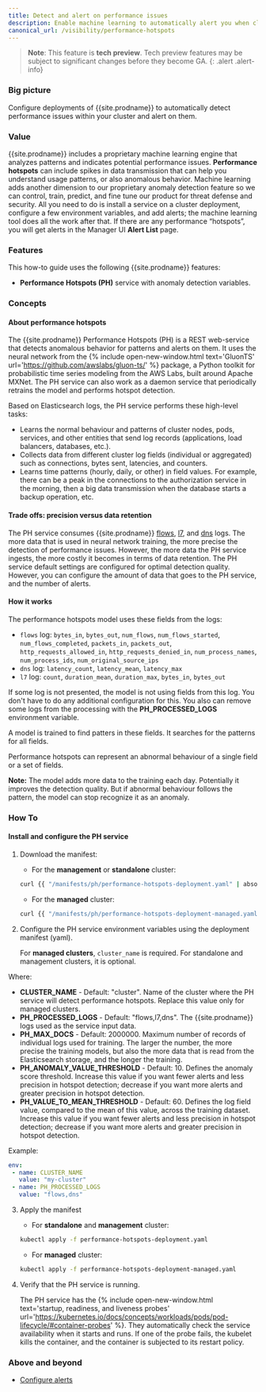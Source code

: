 ```yaml
---
title: Detect and alert on performance issues
description: Enable machine learning to automatically alert you when clusters have performance issues. 
canonical_url: /visibility/performance-hotspots
---
```


> **Note**: This feature is **tech preview**. Tech preview features may be subject to significant changes 
> before they become GA.
{: .alert .alert-info}

### Big picture


Configure deployments of {{site.prodname}} to automatically detect performance issues
within your cluster and alert on them.

### Value


{{site.prodname}} includes a proprietary machine learning engine that analyzes patterns and indicates potential 
performance issues. **Performance hotspots** can include spikes in data transmission that can help you 
understand usage patterns, or also anomalous behavior. 
Machine learning adds another dimension to our proprietary anomaly detection feature so we can control, 
train, predict, and fine tune our product for threat defense and security. 
All you need to do is install a service on a cluster deployment, configure a few environment variables, 
and add alerts; the machine learning tool does all the work after that. If there are any performance “hotspots”, 
you will get alerts in the Manager UI **Alert List** page.


### Features

This how-to guide uses the following {{site.prodname}} features:
- **Performance Hotspots (PH)** service with anomaly detection variables.


### Concepts 

#### About performance hotspots

The {{site.prodname}} Performance Hotspots (PH) is a REST web-service that detects anomalous 
behavior for patterns and alerts on them. It uses the neural network from 
the {% include open-new-window.html text='GluonTS' url='https://github.com/awslabs/gluon-ts/' %} package, 
a Python toolkit for probabilistic time series modeling from the AWS Labs, built around Apache MXNet. 
The PH service can also work as a daemon service that periodically retrains the model and performs hotspot 
detection.

Based on Elasticsearch logs, the PH service performs these high-level tasks:
- Learns the normal behaviour and patterns of cluster nodes, pods, services, and other entities that 
send log records (applications, load balancers, databases, etc.). 
- Collects data from different cluster log fields (individual or aggregated) such 
as connections, bytes sent, latencies, and counters. 
- Learns time patterns (hourly, daily, or other) in field values. For example, there can be 
a peak in the connections to the authorization service in the morning, then a big data transmission 
when the database starts a backup operation, etc.

#### Trade offs: precision versus data retention

The PH service consumes {{site.prodname}} [flows]({{site.baseurl}}/visibility/elastic/flow), 
[l7]({{site.baseurl}}/visibility/elastic/l7),
and [dns]({{site.baseurl}}/visibility/elastic/dns) logs. The more data that is used 
in neural network training, the more precise the detection of performance issues. However, 
the more data the PH service ingests, the more costly it becomes in terms of data retention. 
The PH service default settings are configured for optimal detection quality. However, you can 
configure the amount of data that goes to the PH service, and the number of alerts.

#### How it works

The performance hotspots model uses these fields from the logs:
- `flows` log: `bytes_in`, `bytes_out`, `num_flows`, `num_flows_started`, `num_flows_completed`, 
`packets_in`, `packets_out`, `http_requests_allowed_in`, `http_requests_denied_in`, `num_process_names`, 
`num_process_ids`, `num_original_source_ips` 
- `dns` log: `latency_count`, `latency_mean`, `latency_max`
- `l7` log: `count`, `duration_mean`, `duration_max`, `bytes_in`, `bytes_out`


If some log is not presented, the model is not using fields
from this log. You don't have to do any additional configuration for this. You also can remove
some logs from the processing with the **PH_PROCESSED_LOGS** environment variable.

A model is trained to find patters in these fields. It searches for the patterns 
for all fields. 

Performance hotspots can represent an abnormal behaviour of a single field or a set of fields.

**Note:** The model adds more data to the training each day. Potentially it improves the detection quality.
But if abnormal behaviour follows the pattern, the model can stop recognize it as an anomaly.


### How To

#### Install and configure the PH service

1. Download the manifest:
   
    - For the **management** or **standalone** cluster:   
    ```bash
    curl {{ "/manifests/ph/performance-hotspots-deployment.yaml" | absolute_url }} -O
    ```
    - For the **managed** cluster:   
    ```bash
    curl {{ "/manifests/ph/performance-hotspots-deployment-managed.yaml" | absolute_url }} -O
    ```

2. Configure the PH service environment variables using the deployment manifest (yaml).
   
   For **managed clusters**, `cluster_name` is required. For standalone and management clusters, it is optional.
   
Where:
- **CLUSTER_NAME** - Default: "cluster". 
Name of the cluster where the PH service will detect performance hotspots. Replace this value only for
managed clusters.
- **PH_PROCESSED_LOGS** - Default: "flows,l7,dns". 
The {{site.prodname}} logs used as the service input data. 
- **PH_MAX_DOCS** - Default: 2000000. 
Maximum number of records of individual logs used for training. The larger the number, the more 
precise the training models, but also the more data that is read from the Elasticsearch storage, 
and the longer the training.
- **PH_ANOMALY_VALUE_THRESHOLD** - Default: 10. Defines the anomaly score threshold. 
Increase this value if you want fewer alerts and less precision in hotspot detection; 
decrease if you want more alerts and greater precision in hotspot detection.
- **PH_VALUE_TO_MEAN_THRESHOLD** - Default: 60. Defines the log field value, compared to the mean of this value, 
across the training dataset. Increase this value if you want fewer alerts and less precision in hotspot detection; 
decrease if you want more alerts and greater precision in hotspot detection.

Example:
   
   ```yaml
   env:
    - name: CLUSTER_NAME
      value: "my-cluster"
    - name: PH_PROCESSED_LOGS
      value: "flows,dns"
   ```
   
3. Apply the manifest
   
    - For **standalone** and **management** cluster:   
    ```bash
    kubectl apply -f performance-hotspots-deployment.yaml
    ```
    - For **managed** cluster:   
    ```bash
    kubectl apply -f performance-hotspots-deployment-managed.yaml
    ```

4. Verify that the PH service is running.

   The PH service has the {% include open-new-window.html text='startup, readiness, and liveness probes' url='https://kubernetes.io/docs/concepts/workloads/pods/pod-lifecycle/#container-probes' %}. 
   They automatically check the service availability when it starts and runs. 
   If one of the probe fails, the kubelet kills the container, and the container is subjected to its restart policy.

### Above and beyond

- [Configure alerts]({{site.baseurl}}/visibility/alerts)

